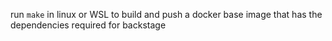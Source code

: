 run `make` in linux or WSL to build and push a docker base image that has the dependencies required for backstage